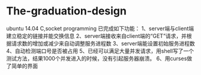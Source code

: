 # The-graduation-design
ubuntu 14.04
C,socket programming
已完成如下功能：
1、server端与client端建立稳定的链接并能交换信息
2、server端接收来自client端的“GET”请求，并根据请求数的增加或减少来自动调整服务进程数
3、server端能设置初始服务进程数
4、自动检测端口号是否被占用
5、已经可以满足大量并发请求，用shell写了一个测试方法，结果1000个并发进入的时候，没有引起服务器崩溃。
6、用curses做了简单的界面

